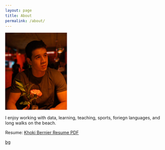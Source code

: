```yaml
---
layout: page
title: About
permalink: /about/
---
```

<img src="/assets/img/Khoki Whatsapp photo crpd.jpeg" width ='200' height='250'>

I enjoy working with data, learning, teaching, sports, foriegn languages, and long walks on the beach.

Resume: [Khoki Bernier Resume PDF](/assets/Khoki-Bernier-Resume.pdf)

[bg](red)
